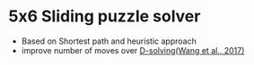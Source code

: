 # 5x6 Sliding puzzle solver

- Based on Shortest path and heuristic approach
- improve number of moves over [D-solving(Wang et al., 2017)](https://www.tandfonline.com/doi/full/10.1080/0952813X.2016.1259270)
